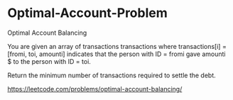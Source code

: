 # Optimal-Account-Problem
Optimal Account Balancing

You are given an array of transactions transactions where transactions[i] = [fromi, toi, amounti] indicates that the person with ID = fromi gave amounti $ to the person with ID = toi.

Return the minimum number of transactions required to settle the debt.

https://leetcode.com/problems/optimal-account-balancing/
